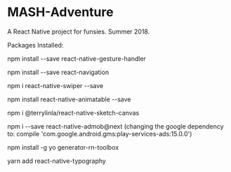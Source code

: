 # MASH-Adventure

A React Native project for funsies. Summer 2018.





Packages Installed:

npm install --save react-native-gesture-handler

npm install --save react-navigation

npm i react-native-swiper --save

npm install react-native-animatable --save

npm i @terrylinla/react-native-sketch-canvas

npm i --save react-native-admob@next
(changing the google dependency to: compile 'com.google.android.gms:play-services-ads:15.0.0')

npm install -g yo generator-rn-toolbox

yarn add react-native-typography



